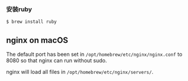 ### 安装ruby

```sh
$ brew install ruby

```



## nginx on macOS

The default port has been set in `/opt/homebrew/etc/nginx/nginx.conf` to 8080 so that
nginx can run without sudo.

nginx will load all files in `/opt/homebrew/etc/nginx/servers/`.
